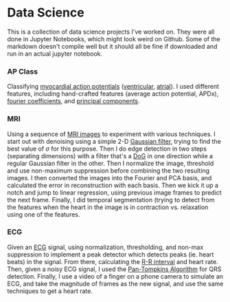 # Data Science
This is a collection of data science projects I've worked on. They were all done in Jupyter Notebooks, which might look weird on Github. Some of the markdown doesn't compile well but it should all be fine if downloaded and run in an actual jupyter notebook.

### AP Class
Classifying [myocardial action potentials](https://en.wikipedia.org/wiki/Cardiac_action_potential) ([ventricular](https://en.wikipedia.org/wiki/Ventricular_action_potential), [atrial](https://en.wikipedia.org/wiki/Atrial_action_potential)). I used different features, including hand-crafted features (average action potential, APDx), [fourier coefficients](https://en.wikipedia.org/wiki/Fourier_series#Definition), and [principal components](https://en.wikipedia.org/wiki/Principal_component_analysis).

### MRI
Using a sequence of [MRI images](https://en.wikipedia.org/wiki/Magnetic_resonance_imaging) to experiment with various techniques. I start out with denoising using a simple 2-D [Gaussian filter](https://en.wikipedia.org/wiki/Gaussian_filter), trying to find the best value of $\sigma$ for this purpose. Then I do edge detection in two steps (separating dimensions) with a filter that's a [DoG](https://en.wikipedia.org/wiki/Difference_of_Gaussians) in one direction while a regular Gaussian filter in the other. Then I normalize the image, threshold and use non-maximum suppression before combining the two resulting images. I then converted the images into the Fourier and PCA basis, and calculated the error in reconstruction with each basis. Then we kick it up a notch and jump to linear regression, using previous image frames to predict the next frame. Finally, I did temporal segmentation (trying to detect from the features when the heart in the image is in contraction vs. relaxation using one of the features.

### ECG
Given an [ECG](https://en.wikipedia.org/wiki/Electrocardiography) signal, using normalization, thresholding, and non-max suppression to implement a peak detector which detects peaks (ie. heart beats) in the signal. From there, calculating the [R-R interval](https://help.elitehrv.com/article/67-what-are-r-r-intervals) and heart rate. Then, given a noisy ECG signal, I used the [Pan-Tompkins Algorithm](https://www.robots.ox.ac.uk/~gari/teaching/cdt/A3/readings/ECG/Pan+Tompkins.pdf) for QRS detection. Finally, I use a video of a finger on a phone camera to simulate an ECG, and take the magnitude of frames as the new signal, and use the same techniques to get a heart rate.